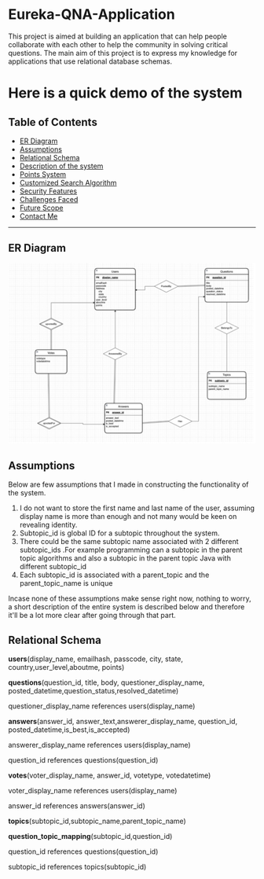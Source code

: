 # Eureka-QNA-Application

This project is aimed at building an application that can help people collaborate with each other to help the community in solving critical questions. The main aim of this project is to express my knowledge for applications that use relational database schemas.

# Here is a quick demo of the system

## Table of Contents

- [ER Diagram](#ER)
- [Assumptions](#assumptions)
- [Relational Schema](#schema)
- [Description of the system](#description)
- [Points System](#points)
- [Customized Search Algorithm](#search)
- [Security Features](#security)
- [Challenges Faced](#challenges)
- [Future Scope](#futurescope)
- [Contact Me](#contact)


***

<a id='ER'></a>
## ER Diagram

<p align="center"><img src = "https://github.com/Rahul-Vasan/Eureka-QNA-Application/blob/main/img/ER.png" width = 700><p>
  
<a id='assumptions'></a>
## Assumptions
  
Below are few assumptions that I made in constructing the functionality of the system.
  
1) I do not want to store the first name and last name of the user, assuming display name is more than enough and not many would be keen on revealing identity.
2) Subtopic_id  is global ID for a subtopic throughout the system.
3) There could be the same subtopic name associated with 2 different subtopic_ids .For example programming can a subtopic in the parent topic algorithms and also a subtopic in the parent topic Java with different subtopic_id
4) Each subtopic_id is associated with a parent_topic and the parent_topic_name is unique
  
Incase none of these assumptions make sense right now, nothing to worry, a short description of the entire system is described below and therefore it'll be a lot more clear after going through that part.
  
<a id='schema'></a>
## Relational Schema
  
**users**(display_name, emailhash, passcode, city, state, country,user_level,aboutme, points)

**questions**(question_id, title, body, questioner_display_name, posted_datetime,question_status,resolved_datetime)

  questioner_display_name references users(display_name)

**answers**(answer_id, answer_text,answerer_display_name, question_id, posted_datetime,is_best,is_accepted)

answerer_display_name references users(display_name)

question_id references questions(question_id)

**votes**(voter_display_name, answer_id, votetype, votedatetime)

 voter_display_name references users(display_name)

 answer_id references answers(answer_id)

**topics**(subtopic_id,subtopic_name,parent_topic_name)

**question_topic_mapping**(subtopic_id,question_id)

question_id references questions(question_id)

subtopic_id references topics(subtopic_id)
  
  
  
  
  
  

